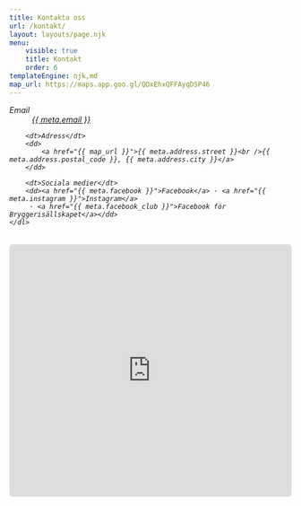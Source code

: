 ```yaml
---
title: Kontakta oss
url: /kontakt/
layout: layouts/page.njk
menu:
    visible: true
    title: Kontakt
    order: 6
templateEngine: njk,md
map_url: https://maps.app.goo.gl/QDxEhxQFFAyqDSP46
---
```


<address>
    <dl>
        <dt>Email</dt>
        <dd><a href="mailto:{{ meta.email }}">{{ meta.email }}</a></dd>

        <dt>Adress</dt>
        <dd>
            <a href="{{ map_url }}">{{ meta.address.street }}<br />{{ meta.address.postal_code }}, {{ meta.address.city }}</a>
        </dd>

        <dt>Sociala medier</dt>
        <dd><a href="{{ meta.facebook }}">Facebook</a> · <a href="{{ meta.instagram }}">Instagram</a>
         · <a href="{{ meta.facebook_club }}">Facebook för Bryggerisällskapet</a></dd>
    </dl>
</address>

<iframe src="https://www.google.com/maps/embed?pb=!1m18!1m12!1m3!1d209834.75923410355!2d16.7280631404652!3d60.320009116265865!2m3!1f0!2f0!3f0!3m2!1i1024!2i768!4f13.1!3m3!1m2!1s0x4660a7042ad86d89%3A0x745790b85971a7bc!2sK%C3%B6lnav%C3%A4gen%2027%2C%20811%2097%20Gysinge!5e0!3m2!1sen!2sse!4v1713292335632!5m2!1sen!2sse" width="100%" height="450" style="border:0;border-radius:6px;overflow:hidden;margin-top:1rlh" allowfullscreen="" loading="lazy" referrerpolicy="no-referrer-when-downgrade"></iframe>

